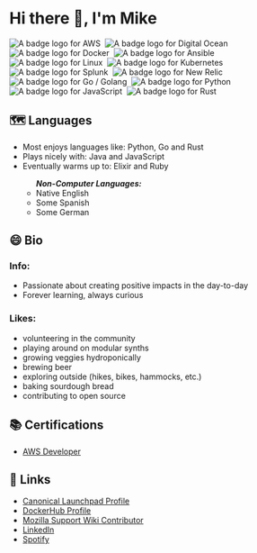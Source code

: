 <h1>Hi there 👋, I'm Mike</h1>
<div>
<img alt="A badge logo for AWS" src="https://img.shields.io/badge/-AWS-black?style=for-the-badge&logo=amazonaws&logoColor=white&labelColor=black">&nbsp;
<img alt="A badge logo for Digital Ocean" src="https://img.shields.io/badge/-Digital Ocean-black?style=for-the-badge&logo=digitalocean&logoColor=white&labelColor=black">&nbsp;
<img alt="A badge logo for Docker" src="https://img.shields.io/badge/-Docker-black?style=for-the-badge&logo=docker&logoColor=white&labelColor=black">&nbsp;
<img alt="A badge logo for Ansible" src="https://img.shields.io/badge/-Ansible-black?style=for-the-badge&logo=ansible&logoColor=white&labelColor=black">&nbsp;
<img alt="A badge logo for Linux" src="https://img.shields.io/badge/-Linux-black?style=for-the-badge&logo=linux&logoColor=white&labelColor=black">&nbsp;
<img alt="A badge logo for Kubernetes" src="https://img.shields.io/badge/-Kubernetes-black?style=for-the-badge&logo=kubernetes&logoColor=white&labelColor=black">&nbsp;
<img alt="A badge logo for Splunk" src="https://img.shields.io/badge/-Splunk-black?style=for-the-badge&logo=splunk&logoColor=white&labelColor=black">&nbsp;
<img alt="A badge logo for New Relic" src="https://img.shields.io/badge/-New Relic-black?style=for-the-badge&logo=newrelic&logoColor=white&labelColor=black">&nbsp;
<img alt="A badge logo for Go / Golang" src="https://img.shields.io/badge/-Go-black?style=for-the-badge&logo=go&logoColor=white&labelColor=black">&nbsp;
<img alt="A badge logo for Python" src="https://img.shields.io/badge/-Python-black?style=for-the-badge&logo=python&logoColor=white&labelColor=black">&nbsp;
<img alt="A badge logo for JavaScript" src="https://img.shields.io/badge/-JavaScript-black?style=for-the-badge&logo=javascript&logoColor=white&labelColor=black">&nbsp;
<img alt="A badge logo for Rust" src="https://img.shields.io/badge/-Rust-black?style=for-the-badge&logo=rust&logoColor=white&labelColor=black">&nbsp;
</div>
<h2>🗺 Languages</h2>
<div>
<ul>
<li>Most enjoys languages like: Python, Go and Rust</li>
<li>Plays nicely with: Java and JavaScript</li>
<li>Eventually warms up to: Elixir and Ruby</li>
<ul>
<em><strong>Non-Computer Languages:</strong></em>
<li>Native English</li>
<li>Some Spanish</li>
<li>Some German</li>
</ul>
</ul>
</div>
<h2>😄 Bio</h2>
<h3>Info:</h3>
<ul>
<li>Passionate about creating positive impacts in the day-to-day</li>
<li>Forever learning, always curious</li>
</ul>
<h3>Likes:</h3>
<ul>
<li>volunteering in the community</li>
<li>playing around on modular synths</li>
<li>growing veggies hydroponically</li>
<li>brewing beer</li>
<li>exploring outside (hikes, bikes, hammocks, etc.)</li>
<li>baking sourdough bread</li>
<li>contributing to open source</li>
</ul>
<h2>📚 Certifications</h2>
<ul>
<li><a href="https://www.credly.com/badges/5f0bd66b-4952-4cb8-b6b7-03a50083394b">AWS Developer</a></li>
</ul>
<h2>🔭 Links</h2>
<ul>
<li><a href="https://launchpad.net/~irishgordo">Canonical Launchpad Profile<a/</li>
<li><a href="https://hub.docker.com/u/irishgordo">DockerHub Profile</a></li>
<li><a href="https://support.mozilla.org/en-US/user/michael.j.russell.email">Mozilla Support Wiki Contributor</a></li>
<li><a href="https://www.linkedin.com/in/michael-russell-slc/">LinkedIn</a></li>
<li><a href="https://open.spotify.com/user/12159848207">Spotify</a></li>
</ul>